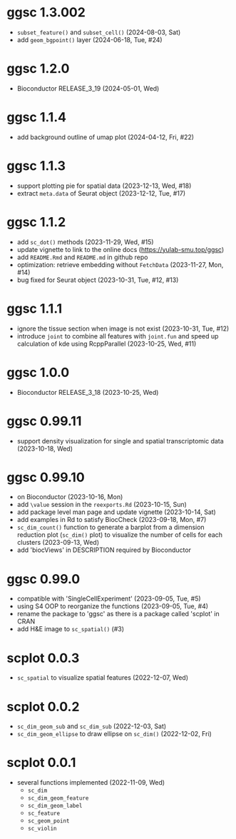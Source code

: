 # ggsc 1.3.002

+ `subset_feature()` and `subset_cell()` (2024-08-03, Sat)
+ add `geom_bgpoint()` layer (2024-06-18, Tue, #24)

# ggsc 1.2.0

+ Bioconductor RELEASE_3_19 (2024-05-01, Wed)

# ggsc 1.1.4

+ add background outline of umap plot (2024-04-12, Fri, #22)

# ggsc 1.1.3

+ support plotting pie for spatial data (2023-12-13, Wed, #18)
+ extract `meta.data` of Seurat object (2023-12-12, Tue, #17)

# ggsc 1.1.2

+ add `sc_dot()` methods (2023-11-29, Wed, #15)
+ update vignette to link to the online docs (<https://yulab-smu.top/ggsc>)
+ add `README.Rmd` and `README.md` in github repo
+ optimization: retrieve embedding without `FetchData` (2023-11-27, Mon, #14)
+ bug fixed for Seurat object (2023-10-31, Tue, #12, #13)

# ggsc 1.1.1

+ ignore the tissue section when image is not exist (2023-10-31, Tue, #12)
+ introduce `joint` to combine all features with `joint.fun` and speed up calculation of kde using RcppParallel (2023-10-25, Wed, #11)

# ggsc 1.0.0

+ Bioconductor RELEASE_3_18 (2023-10-25, Wed)

# ggsc 0.99.11

+ support density visualization for single and spatial transcriptomic data (2023-10-18, Wed)

# ggsc 0.99.10

+ on Bioconductor (2023-10-16, Mon)
+ add `\value` session in the `reexports.Rd` (2023-10-15, Sun)
+ add package level man page and update vignette (2023-10-14, Sat)
+ add examples in Rd to satisfy BiocCheck (2023-09-18, Mon, #7)
+ `sc_dim_count()` function to generate a barplot from a dimension reduction plot (`sc_dim()` plot) to 
    visualize the number of cells for each clusters (2023-09-13, Wed)
+ add 'biocViews' in DESCRIPTION required by Bioconductor

# ggsc 0.99.0

+ compatible with 'SingleCellExperiment' (2023-09-05, Tue, #5)
+ using S4 OOP to reorganize the functions (2023-09-05, Tue, #4)
+ rename the package to 'ggsc' as there is a package called 'scplot' in CRAN
+ add H&E image to `sc_spatial()` (#3)

# scplot 0.0.3

+ `sc_spatial` to visualize spatial features (2022-12-07, Wed)

# scplot 0.0.2

+ `sc_dim_geom_sub` and `sc_dim_sub` (2022-12-03, Sat)
+ `sc_dim_geom_ellipse` to draw ellipse on `sc_dim()` (2022-12-02, Fri)

# scplot 0.0.1

+ several functions implemented (2022-11-09, Wed)
    - `sc_dim`
    - `sc_dim_geom_feature`
    - `sc_dim_geom_label`
    - `sc_feature`
    - `sc_geom_point`
    - `sc_violin`
